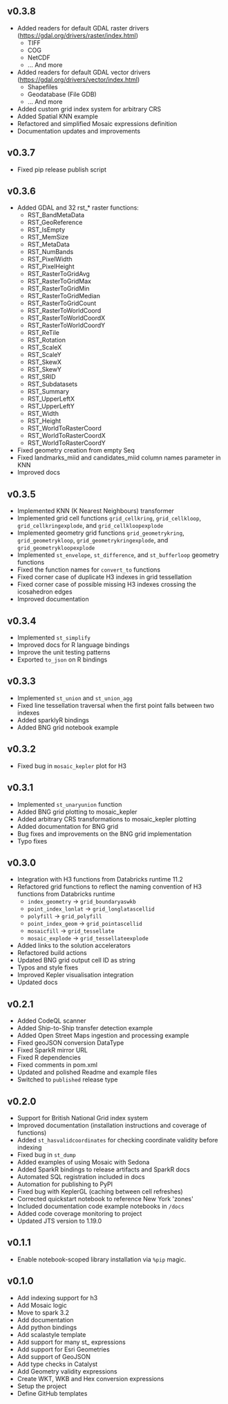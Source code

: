 ## v0.3.8
- Added readers for default GDAL raster drivers (https://gdal.org/drivers/raster/index.html)
  - TIFF
  - COG
  - NetCDF
  - ... And more 
- Added readers for default GDAL vector drivers  (https://gdal.org/drivers/vector/index.html)
  - Shapefiles
  - Geodatabase (File GDB)
  - ... And more
- Added custom grid index system for arbitrary CRS
- Added Spatial KNN example
- Refactored and simplified Mosaic expressions definition
- Documentation updates and improvements

## v0.3.7
- Fixed pip release publish script

## v0.3.6
- Added GDAL and 32 rst_* raster functions:
  - RST_BandMetaData
  - RST_GeoReference
  - RST_IsEmpty
  - RST_MemSize
  - RST_MetaData
  - RST_NumBands
  - RST_PixelWidth
  - RST_PixelHeight
  - RST_RasterToGridAvg
  - RST_RasterToGridMax
  - RST_RasterToGridMin
  - RST_RasterToGridMedian
  - RST_RasterToGridCount
  - RST_RasterToWorldCoord
  - RST_RasterToWorldCoordX
  - RST_RasterToWorldCoordY
  - RST_ReTile
  - RST_Rotation
  - RST_ScaleX
  - RST_ScaleY
  - RST_SkewX
  - RST_SkewY
  - RST_SRID
  - RST_Subdatasets
  - RST_Summary
  - RST_UpperLeftX
  - RST_UpperLeftY
  - RST_Width
  - RST_Height
  - RST_WorldToRasterCoord
  - RST_WorldToRasterCoordX
  - RST_WorldToRasterCoordY
- Fixed geometry creation from empty Seq
- Fixed landmarks_miid and candidates_miid column names parameter in KNN
- Improved docs

## v0.3.5
- Implemented KNN (K Nearest Neighbours) transformer
- Implemented grid cell functions `grid_cellkring`, `grid_cellkloop`, `grid_cellkringexplode`, and `grid_cellkloopexplode`
- Implemented geometry grid functions `grid_geometrykring`, `grid_geometrykloop`, `grid_geometrykringexplode`, and `grid_geometrykloopexplode`
- Implemented `st_envelope`, `st_difference`, and `st_bufferloop` geometry functions
- Fixed the function names for `convert_to` functions
- Fixed corner case of duplicate H3 indexes in grid tessellation
- Fixed corner case of possible missing H3 indexes crossing the icosahedron edges
- Improved documentation

## v0.3.4
- Implemented `st_simplify`
- Improved docs for R language bindings
- Improve the unit testing patterns
- Exported `to_json` on R bindings

## v0.3.3
- Implemented `st_union` and `st_union_agg`
- Fixed line tessellation traversal when the first point falls between two indexes 
- Added sparklyR bindings
- Added BNG grid notebook example

## v0.3.2
- Fixed bug in `mosaic_kepler` plot for H3

## v0.3.1
- Implemented `st_unaryunion` function
- Added BNG grid plotting to mosaic_kepler
- Added arbitrary CRS transformations to mosaic_kepler plotting
- Added documentation for BNG grid
- Bug fixes and improvements on the BNG grid implementation
- Typo fixes

## v0.3.0
- Integration with H3 functions from Databricks runtime 11.2
- Refactored grid functions to reflect the naming convention of H3 functions from Databricks runtime
  - `index_geometry` -> `grid_boundaryaswkb`
  - `point_index_lonlat` -> `grid_longlatascellid`
  - `polyfill` -> `grid_polyfill`
  - `point_index_geom` -> `grid_pointascellid`
  - `mosaicfill` -> `grid_tessellate`
  - `mosaic_explode` -> `grid_tessellateexplode`
- Added links to the solution accelerators
- Refactored build actions
- Updated BNG grid output cell ID as string
- Typos and style fixes
- Improved Kepler visualisation integration
- Updated docs 

## v0.2.1
- Added CodeQL scanner
- Added Ship-to-Ship transfer detection example
- Added Open Street Maps ingestion and processing example
- Fixed geoJSON conversion DataType
- Fixed SparkR mirror URL
- Fixed R dependencies
- Fixed comments in pom.xml
- Updated and polished Readme and example files
- Switched to `published` release type

## v0.2.0
- Support for British National Grid index system
- Improved documentation (installation instructions and coverage of functions)
- Added `st_hasvalidcoordinates` for checking coordinate validity before indexing
- Fixed bug in `st_dump`
- Added examples of using Mosaic with Sedona
- Added SparkR bindings to release artifacts and SparkR docs
- Automated SQL registration included in docs
- Automation for publishing to PyPI
- Fixed bug with KeplerGL (caching between cell refreshes)
- Corrected quickstart notebook to reference New York 'zones'
- Included documentation code example notebooks in `/docs`
- Added code coverage monitoring to project
- Updated JTS version to 1.19.0

## v0.1.1
- Enable notebook-scoped library installation via `%pip` magic.

## v0.1.0
- Add indexing support for h3
- Add Mosaic logic
- Move to spark 3.2
- Add documentation
- Add python bindings
- Add scalastyle template
- Add support for many st_ expressions
- Add support for Esri Geometries
- Add support of GeoJSON
- Add type checks in Catalyst
- Add Geometry validity expressions
- Create WKT, WKB and Hex conversion expressions
- Setup the project
- Define GitHub templates